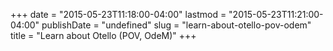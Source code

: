 +++
date = "2015-05-23T11:18:00-04:00"
lastmod = "2015-05-23T11:21:00-04:00"
publishDate = "undefined"
slug = "learn-about-otello-pov-odem"
title = "Learn about Otello (POV, OdeM)"
+++


